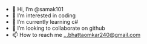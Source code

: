 - 👋 Hi, I’m @samak101
- 👀 I’m interested in coding
- 🌱 I’m currently learning c#
- 💞️ I’m looking to collaborate on github
- 📫 How to reach me ...bhattaomkar240@gmail.com

<!---
samak101/samak101 is a ✨ special ✨ repository because its `README.md` (this file) appears on your GitHub profile.
You can click the Preview link to take a look at your changes.
--->
